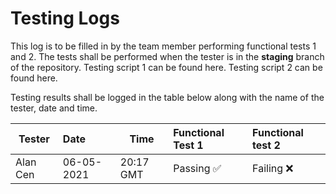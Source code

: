 # Testing Logs

This log is to be filled in by the team member performing functional tests 1 and 2.
The tests shall be performed when the tester is in the **staging** branch of the repository.
Testing script 1 can be found here.
Testing script 2 can be found here. 

Testing results shall be logged in the table below along with the name of the tester, date and time.

| Tester   | Date       | Time      | Functional Test 1                         | Functional test 2                         |
| -------- | :--------- | --------- | :---------------------------------------- | :---------------------------------------- |
| Alan Cen | 06-05-2021 | 20:17 GMT | Passing :white_check_mark: |  Failing :x: |
